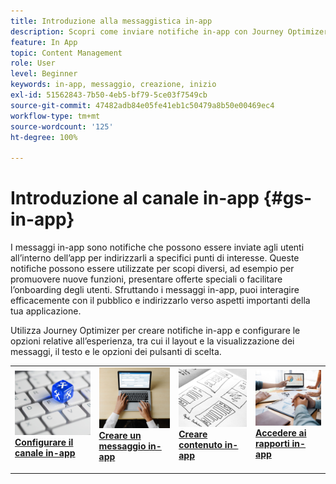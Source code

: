 ```yaml
---
title: Introduzione alla messaggistica in-app
description: Scopri come inviare notifiche in-app con Journey Optimizer
feature: In App
topic: Content Management
role: User
level: Beginner
keywords: in-app, messaggio, creazione, inizio
exl-id: 51562843-7b50-4eb5-bf79-5ce03f7549cb
source-git-commit: 47482adb84e05fe41eb1c50479a8b50e00469ec4
workflow-type: tm+mt
source-wordcount: '125'
ht-degree: 100%

---
```


# Introduzione al canale in-app {#gs-in-app}

I messaggi in-app sono notifiche che possono essere inviate agli utenti all’interno dell’app per indirizzarli a specifici punti di interesse. Queste notifiche possono essere utilizzate per scopi diversi, ad esempio per promuovere nuove funzioni, presentare offerte speciali o facilitare l’onboarding degli utenti. Sfruttando i messaggi in-app, puoi interagire efficacemente con il pubblico e indirizzarlo verso aspetti importanti della tua applicazione.

Utilizza Journey Optimizer per creare notifiche in-app e configurare le opzioni relative all’esperienza, tra cui il layout e la visualizzazione dei messaggi, il testo e le opzioni dei pulsanti di scelta.

<table style="table-layout:fixed"><tr style="border: 0;">
<td>
<a href="inapp-configuration.md">
<img alt="Convalida" src="../assets/do-not-localize/inapp-config.jpg">
</a>
<div>
<a href="inapp-configuration.md"><strong>Configurare il canale in-app</strong></a>
</div>
<p>
</td>
<td>
<a href="create-in-app.md">
<img alt="Lead" src="../assets/do-not-localize/inapp-create.jpeg">
</a>
<div><a href="create-in-app.md"><strong>Creare un messaggio in-app</strong>
</div>
<p>
</td>
<td>
<a href="design-in-app.md">
<img alt="Non frequente" src="../assets/do-not-localize/inapp-design.jpg">
</a>
<div>
<a href="design-in-app.md"><strong>Creare contenuto in-app</strong></a>
</div>
<p></td>
<td>
<a href="../reports/campaign-global-report-cja-inapp.md">
<img alt="Convalida" src="../assets/do-not-localize/inapp-report.jpg">
</a>
<div>
<a href="../reports/campaign-global-report-cja-inapp.md"><strong>Accedere ai rapporti in-app</strong></a>
</div>
<p>
</td>
</tr></table>
